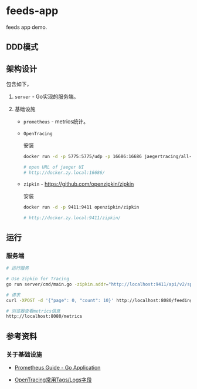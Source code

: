 # feeds-app

feeds app demo.

## DDD模式


## 架构设计

包含如下，

1. `server` - Go实现的服务端。

2. 基础设施

    - `prometheus` - metrics统计。

    - `OpenTracing`
    
        安装
        
        ```bash
        docker run -d -p 5775:5775/udp -p 16686:16686 jaegertracing/all-in-one:latest

        # open URL of jaeger UI
        # http://docker.zy.local:16686/
        ```

    - `zipkin` - https://github.com/openzipkin/zipkin

        安装

        ```bash
        docker run -d -p 9411:9411 openzipkin/zipkin

        # http://docker.zy.local:9411/zipkin/
        ```

## 运行

### 服务端

```bash
# 运行服务

# Use zipkin for Tracing
go run server/cmd/main.go -zipkin.addr="http://localhost:9411/api/v2/spans"

# 请求
curl -XPOST -d '{"page": 0, "count": 10}' http://localhost:8080/feeding/feeds

# 浏览器查看metrics信息
http://localhost:8080/metrics
```

## 参考资料

### 关于基础设施

- [Prometheus Guide - Go Application](https://prometheus.io/docs/guides/go-application/)

- [OpenTracing常用Tags/Logs字段](https://github.com/opentracing/specification/blob/master/semantic_conventions.md)

